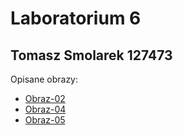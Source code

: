 # Laboratorium 6
## Tomasz Smolarek 127473

Opisane obrazy:
- [Obraz-02](02/README.md)
- [Obraz-04](04/README.md)
- [Obraz-05](06/README.md)

